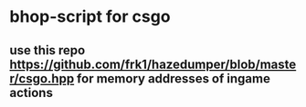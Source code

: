 # bhop-script for csgo 
## use this repo https://github.com/frk1/hazedumper/blob/master/csgo.hpp for memory addresses of ingame actions
